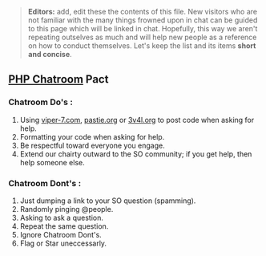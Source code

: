 > **Editors:** add, edit these the contents of this file. New visitors who are not familiar with the many things frowned upon in chat can be guided to this page which will be linked in chat. Hopefully, this way we aren't repeating outselves as much and will help new people as a reference on how to conduct themselves. Let's keep the list and its items **short and concise**.

## [PHP Chatroom](http://chat.stackoverflow.com/rooms/11/php) Pact

### Chatroom Do's :
 1. Using [viper-7.com](http://codepad.viper-7.com), [pastie.org](http://pastie.org/) or [3v4l.org](http://3v4l.org/) to post code when asking for help.
 2. Formatting your code when asking for help.
 3. Be respectful toward everyone you engage.
 4. Extend our chairty outward to the SO community; if you get help, then help someone else.

### Chatroom Dont's :
 1. Just dumping a link to your SO question (spamming).
 2. Randomly pinging @people.
 3. Asking to ask a question.
 4. Repeat the same question.
 5. Ignore Chatroom Dont's.
 6. Flag or Star uneccessarly. 

 
